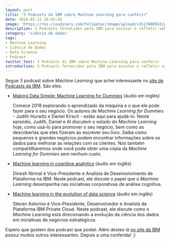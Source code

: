 ```yaml
---
layout: post
title: "3 Podcasts da IBM sobre Machine Learning para conferir"
date: 2018-01-11 20:43:58
image: 'https://res.cloudinary.com/felipetac/image/upload/v1517000563/podcast-ibm_tehzg2.png'
description: 3 Podcasts fornecidos pela IBM para escutar e refletir sobre Machine Learning
category: 'ciência de dados'
tags:
- Machine Learning
- Ciência de Dados
- Data Science
- Podcast
twitter_text: 3 Podcasts da IBM sobre Machine Learning para conferir
introduction: 3 Podcasts fornecidos pela IBM para escutar e refletir sobre Machine Learning
---
```

Segue 3 podcast sobre _Machine Learning_ que achei interessante no [site de Podcasts da IBM](https://www.acast.com/ibmanalyticsinsightspodcasts/). São eles:

- [Making Data Simple: Machine Learning for Dummies](https://www.acast.com/ibmanalyticsinsightspodcasts/making-data-simple-machine-learning-for-dummies) (áudio em inglês)

    Comece 2018 explorando o aprendizado da máquina e o que ele pode fazer para o seu negócio. Os autores de _Machine Learning for Dummies_ - Judith Hurwitz e Daniel Kirsch - estão aqui para ajudá-lo. Neste episódio, Judith, Daniel e Al discutem o estado do _Machine Learning_ hoje, como usá-lo para promover o seu negócio, bem como as descobertas que eles fizeram ao escrever seu livro. Saiba como pequenos e grandes negócios podem encontrar informações sobre os dados para melhorar as relações com os clientes. Nós também compartilharemos onde você pode obter uma cópia da _Machine Learning for Dummies_ sem nenhum custo.

- [Machine learning in cognitive analytics](https://www.acast.com/ibmanalyticsinsightspodcasts/machine-learning-in-cognitive-analytics) (áudio em inglês)

    Dinesh Nirmal é Vice-Presidente e Analista de Desenvolvimento de Plataforma na IBM. Neste podcast, ele discute o papel que o _Machine Learning_ desempenha nas iniciativas corporativas de análise cognitiva.

- [Machine learning in the evolution of data science](https://www.acast.com/ibmanalyticsinsightspodcasts/machine-learning-in-the-evolution-of-data-science) (áudio em inglês)

    Steven Astorino é Vice-Presidente, Desenvolvedor e Analista da Plataforma IBM Private Cloud. Neste podcast, ele discute como o _Machine Learning_ está direcionando a evolução da ciência dos dados em iniciativas de negócios estratégicos.

Espero que gostem dos podcast que postei. Além destes lá [no site da IBM](https://www.acast.com/ibmanalyticsinsightspodcasts/) possui muitos outros interessantes. Depois a uma conferida! ;)